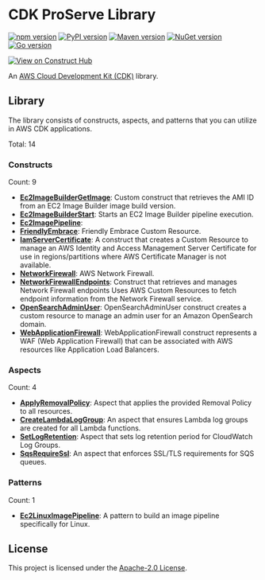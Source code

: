 <!--
Copyright Amazon.com, Inc. or its affiliates. All Rights Reserved.
SPDX-License-Identifier: Apache-2.0
-->

# CDK ProServe Library

[![npm version](https://img.shields.io/npm/v/@cdklabs/cdk-proserve-lib)](https://www.npmjs.com/package/@cdklabs/cdk-proserve-lib)
[![PyPI version](https://img.shields.io/pypi/v/cdklabs.cdk-proserve-lib)](https://pypi.org/project/cdk-proserve-lib/)
[![Maven version](https://img.shields.io/maven-central/v/io.github.cdklabs/cdkproservelib)](https://search.maven.org/search?q=a:cdkproservelib)
[![NuGet version](https://img.shields.io/nuget/v/Cdklabs.CdkProserveLib)](https://www.nuget.org/packages/Cdklabs.CdkProserveLib)
[![Go version](https://img.shields.io/github/go-mod/go-version/cdklabs/cdk-proserve-lib-go?color=blue&filename=cdkproservelib%2Fgo.mod)](https://github.com/cdklabs/cdk-proserve-lib-go)

[![View on Construct Hub](https://constructs.dev/badge?package=@cdklabs/cdk-proserve-lib)](https://constructs.dev/packages/@cdklabs/cdk-proserve-lib)

An [AWS Cloud Development Kit (CDK)](https://aws.amazon.com/cdk/) library.

## Library

The library consists of constructs, aspects, and patterns that you can utilize
in AWS CDK applications.

Total: 14

### Constructs

Count: 9

-   [**Ec2ImageBuilderGetImage**](API.md#ec2imagebuildergetimage): Custom construct that retrieves the AMI ID from an EC2 Image Builder image build version.
-   [**Ec2ImageBuilderStart**](API.md#ec2imagebuilderstart): Starts an EC2 Image Builder pipeline execution.
-   [**Ec2ImagePipeline**](API.md#ec2imagepipeline):
-   [**FriendlyEmbrace**](API.md#friendlyembrace): Friendly Embrace Custom Resource.
-   [**IamServerCertificate**](API.md#iamservercertificate): A construct that creates a Custom Resource to manage an AWS Identity and Access Management Server Certificate for use in regions/partitions where AWS Certificate Manager is not available.
-   [**NetworkFirewall**](API.md#networkfirewall): AWS Network Firewall.
-   [**NetworkFirewallEndpoints**](API.md#networkfirewallendpoints): Construct that retrieves and manages Network Firewall endpoints Uses AWS Custom Resources to fetch endpoint information from the Network Firewall service.
-   [**OpenSearchAdminUser**](API.md#opensearchadminuser): OpenSearchAdminUser construct creates a custom resource to manage an admin user for an Amazon OpenSearch domain.
-   [**WebApplicationFirewall**](API.md#webapplicationfirewall): WebApplicationFirewall construct represents a WAF (Web Application Firewall) that can be associated with AWS resources like Application Load Balancers.

### Aspects

Count: 4

-   [**ApplyRemovalPolicy**](API.md#applyremovalpolicy): Aspect that applies the provided Removal Policy to all resources.
-   [**CreateLambdaLogGroup**](API.md#createlambdaloggroup): An aspect that ensures Lambda log groups are created for all Lambda functions.
-   [**SetLogRetention**](API.md#setlogretention): Aspect that sets log retention period for CloudWatch Log Groups.
-   [**SqsRequireSsl**](API.md#sqsrequiressl): An aspect that enforces SSL/TLS requirements for SQS queues.

### Patterns

Count: 1

-   [**Ec2LinuxImagePipeline**](API.md#ec2linuximagepipeline): A pattern to build an image pipeline specifically for Linux.

## License

This project is licensed under the [Apache-2.0 License](LICENSE).

